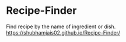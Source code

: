 # Recipe-Finder
Find recipe by the name of ingredient or dish.
https://shubhamjais02.github.io/Recipe-Finder/
